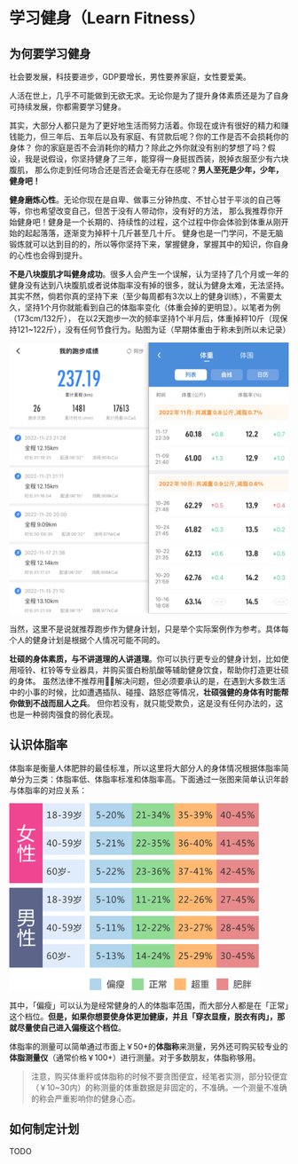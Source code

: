 # 学习健身（Learn Fitness）

## 为何要学习健身
社会要发展，科技要进步，GDP要增长，男性要养家庭，女性要爱美。

人活在世上，几乎不可能做到无欲无求。无论你是为了提升身体素质还是为了自身可持续发展，你都需要学习健身。

其实，大部分人都只是为了更好地生活而努力活着。你现在或许有很好的精力和赚钱能力，但三年后、五年后以及有家庭、有贷款后呢？你的工作是否不会损耗你的身体？
你的家庭是否不会消耗你的精力？除此之外你就没有别的梦想了吗？假设，我是说假设，你坚持健身了三年，能穿得一身挺拔西装，脱掉衣服至少有六块腹肌，
那么你走到任何场合还是否还会毫无存在感呢？**男人至死是少年，少年，健身吧！**

**健身磨炼心性**。无论你现在是自卑、做事三分钟热度、不甘心甘于平淡的自己等等，你也希望改变自己，但苦于没有人带动你，没有好的方法，
那么我推荐你开始健身吧！健身是一个长期的、持续性的过程，这个过程中你会体验到体重从刚开始的起起落落，逐渐变为掉秤十几斤甚至几十斤。
健身也是一门学问，不是无脑锻炼就可以达到目的的，所以等你坚持下来，掌握健身，掌握其中的知识，你自身的心性也会得到提升。

**不是八块腹肌才叫健身成功**。很多人会产生一个误解，认为坚持了几个月或一年的健身没有达到八块腹肌或者说体脂率没有掉的很多，就认为健身太难，无法坚持。
其实不然，倘若你真的坚持下来（至少每周都有3次以上的健身训练），不需要太久，坚持1个月你就能看到自己的体脂率变化（体重会掉的更明显）。以笔者为例（173cm/132斤），
在以2天跑步一次的频率坚持1个半月后，体重掉秤10斤（现保持121\~122斤），没有任何节食行为。贴图为证（早期体重由于称未到所以未记录）

<img src="./images/author_running_history.jpg" width="600">

当然，这里不是说就推荐跑步作为健身计划，只是举个实际案例作为参考。具体每个人的健身计划是根据个人情况可能不同的。

**壮硕的身体素质，与不讲道理的人讲道理**。你可以执行更专业的健身计划，比如使用哑铃、杠铃等专业器具，并购买蛋白粉肌酸等辅助健身饮食，帮助你打造更壮硕的身体。
虽然法律不推荐用👊🏻解决问题，但必须要承认的是，在遇到大多数生活中的小事的时候，比如遭遇插队、碰撞、路怒症等情况，**壮硕强健的身体有时能帮你做到不战而屈人之兵**。
但你若没有，就只能受欺负，这是没有任何办法的，这也是一种弱肉强食的弱化表现。

## 认识体脂率
体脂率是衡量人体肥胖的最佳标准，所以这里将大部分人的身体情况根据体脂率简单分为三类：体脂率低、体脂率标准和体脂率高。下面通过一张图来简单认识年龄与体脂率的对应关系：

<img src="./images/body_fat_ratio.gif" width="450">

其中，「偏瘦」可以认为是经常健身的人的体脂率范围，而大部分人都是在「正常」这个档位。**但是，如果你想要使身体更加健康，并且「穿衣显瘦，脱衣有肉」，那就尽量使自己进入偏瘦这个档位**。

体脂率的测量可以简单通过市面上￥50+的**体脂称**来测量，另外还可购买较专业的**体脂测量仪**（通常价格￥100+）进行测量。对于多数朋友，体脂称够用。

>注意，购买体重秤或体脂称的时候不要贪图便宜，经笔者实测，部分较便宜（￥10~30内）的称测量的体重数据是非固定的，不准确。一个测量不准确的称会严重影响你的健身心态。

## 如何制定计划
TODO



